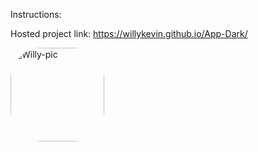 Instructions:

Hosted project link: https://willykevin.github.io/App-Dark/

<img align="center" alt="Willy-pic" height="150" style="border-radius:50px;" src="https://th.bing.com/th/id/R.49ddd9a1eae7f227829c09ba97def601?rik=i4iJmRxsrnMBSA&pid=ImgRaw&r=0">

